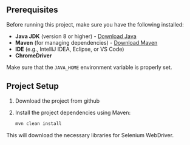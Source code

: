 ## Prerequisites

Before running this project, make sure you have the following installed:

- **Java JDK** (version 8 or higher) - [Download Java](https://www.oracle.com/java/technologies/javase-downloads.html)
- **Maven** (for managing dependencies) - [Download Maven](https://maven.apache.org/download.cgi)
- **IDE** (e.g., IntelliJ IDEA, Eclipse, or VS Code)
- **ChromeDriver**

Make sure that the `JAVA_HOME` environment variable is properly set.


## Project Setup

1. Download the project from github

2. Install the project dependencies using Maven:
    ```bash
    mvn clean install
    ```

This will download the necessary libraries for Selenium WebDriver.


